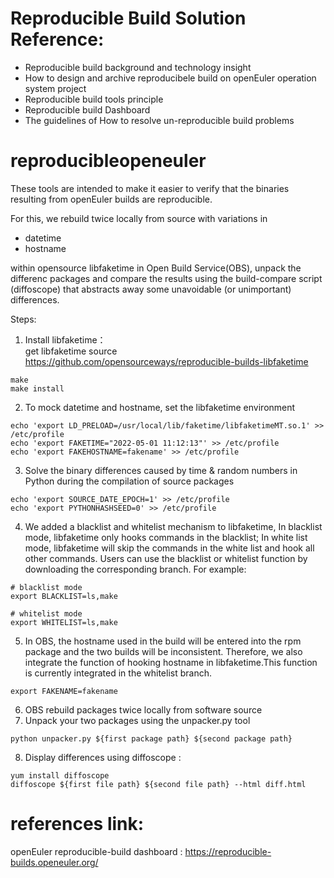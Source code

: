 # Reproducible Build Solution Reference:
 * Reproducible build background and technology insight
 * How to design and archive reproducibele build on openEuler operation system project
 * Reproducible build tools principle 
 * Reproducible build Dashboard
 * The guidelines of How to resolve un-reproducible build problems
 

# reproducibleopeneuler
These tools are intended to make it easier to verify that the binaries resulting from openEuler builds are reproducible.

For this, we rebuild twice locally from source with variations in

* datetime
* hostname

within opensource libfaketime in Open Build Service(OBS),
unpack the differenc packages and compare the results using the build-compare script (diffoscope) that abstracts away some unavoidable (or unimportant) differences.

Steps:  
1. Install libfaketime：  
get libfaketime source https://github.com/opensourceways/reproducible-builds-libfaketime  
```
make
make install
```
2. To mock datetime and hostname, set the libfaketime environment  
```
echo 'export LD_PRELOAD=/usr/local/lib/faketime/libfaketimeMT.so.1' >> /etc/profile
echo 'export FAKETIME="2022-05-01 11:12:13"' >> /etc/profile
echo 'export FAKEHOSTNAME=fakename' >> /etc/profile
```
3. Solve the binary differences caused by time & random numbers in Python during the compilation of source packages  
```
echo 'export SOURCE_DATE_EPOCH=1' >> /etc/profile  
echo 'export PYTHONHASHSEED=0' >> /etc/profile  
```
4. We added a blacklist and whitelist mechanism to libfaketime, In blacklist mode, libfaketime only hooks commands in the blacklist; In white list mode, libfaketime will skip the commands in the white list and hook all other commands.
   Users can use the blacklist or whitelist function by downloading the corresponding branch. For example:
```
# blacklist mode
export BLACKLIST=ls,make

# whitelist mode
export WHITELIST=ls,make
```
5. In OBS, the hostname used in the build will be entered into the rpm package and the two builds will be inconsistent. Therefore, we also integrate the function of hooking hostname in libfaketime.This function is currently integrated in the whitelist branch.
```
export FAKENAME=fakename
```
6. OBS rebuild packages twice locally from software source
7. Unpack your two packages using the unpacker.py tool  
```
python unpacker.py ${first package path} ${second package path}
```
8. Display differences using diffoscope : 
```
yum install diffoscope  
diffoscope ${first file path} ${second file path} --html diff.html
```

# references link:
openEuler reproducible-build dashboard : https://reproducible-builds.openeuler.org/